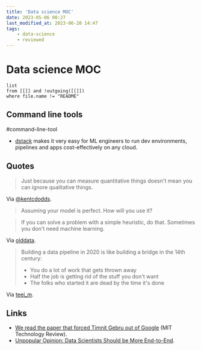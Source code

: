 ```yaml
---
title: 'Data science MOC'
date: 2023-05-06 00:27
last_modified_at: 2023-06-20 14:47
tags:
    - data-science
    - reviewed
---
```


# Data science MOC

```dataview
list
from [[]] and !outgoing([[]])
where file.name != "README"
```

## Command line tools
#command-line-tool 

* [dstack](https://dstack.ai/) makes it very easy for ML engineers to run dev environments, pipelines and apps cost-effectively on any cloud.

## Quotes

> Just because you can measure quantitative things doesn't mean you can ignore qualitative things.

Via [@kentcdodds](https://twitter.com/kentcdodds/status/1451849971989458951).

> Assuming your model is perfect. How will you use it?

> If you can solve a problem with a simple heuristic, do that. Sometimes you don't need machine learning.

Via [olddata](https://www.reddit.com/r/datascience/comments/8ljwo8/comment/dzghlju/).

> Building a data pipeline in 2020 is like building a bridge in the 14th century:
>
> -   You do a lot of work that gets thrown away
> -   Half the job is getting rid of the stuff you don't want
> -   The folks who started it are dead by the time it's done

Via [teej_m](https://twitter.com/teej_m/status/1316452684350713856).

## Links

* [We read the paper that forced Timnit Gebru out of Google](https://web.archive.org/web/20230000000000*/https://www.technologyreview.com/2020/12/04/1013294/google-ai-ethics-research-paper-forced-out-timnit-gebru/) (MIT Technology Review).
* [Unpopular Opinion: Data Scientists Should be More End-to-End](https://eugeneyan.com/writing/end-to-end-data-science/).
